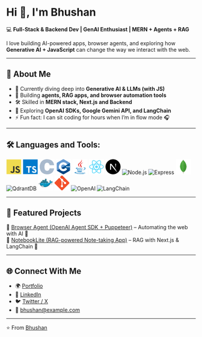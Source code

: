 # Hi 👋, I'm Bhushan

💻 **Full-Stack & Backend Dev | GenAI Enthusiast | MERN + Agents + RAG**

I love building AI-powered apps, browser agents, and exploring how **Generative AI + JavaScript** can change the way we interact with the web.

---

## 🚀 About Me

- 🌱 Currently diving deep into **Generative AI & LLMs (with JS)**
- 🤖 Building **agents, RAG apps, and browser automation tools**
- 🛠 Skilled in **MERN stack, Next.js and Backend**
- 📌 Exploring **OpenAI SDKs, Google Gemini API, and LangChain**
- ⚡ Fun fact: I can sit coding for hours when I’m in flow mode 🎧

---

## 🛠 Languages and Tools:

<p align="left"> 
  <img src="https://raw.githubusercontent.com/devicons/devicon/master/icons/javascript/javascript-original.svg" alt="JavaScript" width="40" height="40"/> 
  <img src="https://raw.githubusercontent.com/devicons/devicon/master/icons/typescript/typescript-original.svg" alt="TypeScript" width="40" height="40"/> 
  <img src="https://raw.githubusercontent.com/devicons/devicon/master/icons/c/c-original.svg" alt="C" width="40" height="40"/> 
  <img src="https://raw.githubusercontent.com/devicons/devicon/master/icons/cplusplus/cplusplus-original.svg" alt="C++" width="40" height="40"/> 
  <img src="https://raw.githubusercontent.com/devicons/devicon/master/icons/java/java-original.svg" alt="Java" width="40" height="40"/> 
  <img src="https://raw.githubusercontent.com/devicons/devicon/master/icons/react/react-original.svg" alt="React" width="40" height="40"/> 
  <img src="https://raw.githubusercontent.com/devicons/devicon/master/icons/nextjs/nextjs-original.svg" alt="Next.js" width="40" height="40"/> 
  <img src="https://img.icons8.com/?size=100&id=hsPbhkOH4FMe&format=png&color=000000" alt="Node.js" width="40" height="40"/> 
  <img src="https://img.icons8.com/?size=100&id=PZQVBAxaueDJ&format=png&color=000000" alt="Express" width="40" height="40"/> 
  <img src="https://raw.githubusercontent.com/devicons/devicon/master/icons/mongodb/mongodb-original.svg" alt="MongoDB" width="40" height="40"/> 
  <img src="https://raw.githubusercontent.com/qdrant/qdrant/master/docs/logo.svg" alt="QdrantDB" width="40" height="40"/> 
  <img src="https://raw.githubusercontent.com/devicons/devicon/master/icons/docker/docker-original.svg" alt="Docker" width="40" height="40"/> 
  <img src="https://raw.githubusercontent.com/devicons/devicon/master/icons/git/git-original.svg" alt="Git" width="40" height="40"/>
  <img src="https://img.icons8.com/?size=100&id=TUk7vxvtu6hX&format=png&color=000000" alt="OpenAI" width="40" height="40"/> 
  <img src="https://cdn.brandfetch.io/idzf7Sjo28/w/400/h/400/theme/dark/icon.jpeg?c=1dxbfHSJFAPEGdCLU4o5B" alt="LangChain" width="40" height="40"/>
</p>

---

## 📌 Featured Projects

🔹 [Browser Agent (OpenAI Agent SDK + Puppeteer)](https://github.com/bhushan-ai/browser-agent-by-OpenAi-AgentSdk) – Automating the web with AI 🤖  
🔹 [NotebookLite (RAG-powered Note-taking App)](https://github.com/bhushan-ai/nextjs-Rag-application-NoteBookLite) – RAG with Next.js & LangChain 📝

---

## 🌐 Connect With Me

- 🌍 [Portfolio](https://bhushan-ai.netlify.app)  
- 💼 [LinkedIn](https://www.linkedin.com/in/bhushan-ai)  
- 🐦 [Twitter / X](https://x.com/bhushan_ai)  
- 📧 bhushan@example.com  

---

⭐️ From [Bhushan](https://github.com/bhushan-ai)
